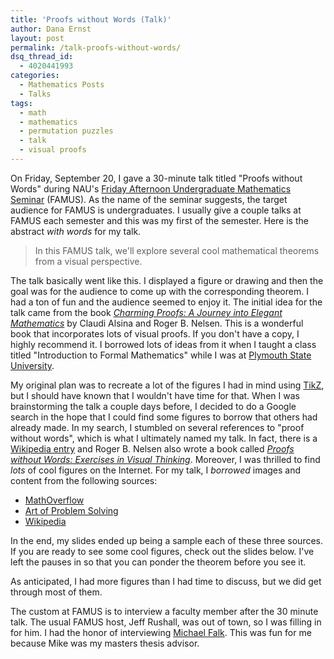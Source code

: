 ```yaml
---
title: 'Proofs without Words (Talk)'
author: Dana Ernst
layout: post
permalink: /talk-proofs-without-words/
dsq_thread_id:
  - 4020441993
categories:
  - Mathematics Posts
  - Talks
tags:
  - math
  - mathematics
  - permutation puzzles
  - talk
  - visual proofs
---
```


On Friday, September 20, I gave a 30-minute talk titled "Proofs without Words" during NAU's [Friday Afternoon Undergraduate Mathematics Seminar](http://naumathstat.github.io/seminars/famus/) (FAMUS). As the name of the seminar suggests, the target audience for FAMUS is undergraduates. I usually give a couple talks at FAMUS each semester and this was my first of the semester. Here is the abstract *with words* for my talk.

> In this FAMUS talk, we'll explore several cool mathematical theorems from a visual perspective.

The talk basically went like this. I displayed a figure or drawing and then the goal was for the audience to come up with the corresponding theorem. I had a ton of fun and the audience seemed to enjoy it. The initial idea for the talk came from the book [*Charming Proofs: A Journey into Elegant Mathematics*](http://www.maa.org/publications/books/charming-proofs-a-journey-into-elegant-mathematics) by Claudi Alsina and Roger B. Nelsen. This is a wonderful book that incorporates lots of visual proofs. If you don't have a copy, I highly recommend it. I borrowed lots of ideas from it when I taught a class titled "Introduction to Formal Mathematics" while I was at [Plymouth State University](http://plymouth.edu).

My original plan was to recreate a lot of the figures I had in mind using [TikZ](http://en.wikipedia.org/wiki/PGF/TikZ), but I should have known that I wouldn't have time for that. When I was brainstorming the talk a couple days before, I decided to do a Google search in the hope that I could find some figures to borrow that others had already made. In my search, I stumbled on several references to "proof without words", which is what I ultimately named my talk. In fact, there is a [Wikipedia entry](http://en.wikipedia.org/wiki/Proof_without_words) and Roger B. Nelsen also wrote a book called [*Proofs without Words: Exercises in Visual Thinking*](http://www.maa.org/publications/maa-reviews/proofs-without-words-exercises-in-visual-thinking). Moreover, I was thrilled to find *lots* of cool figures on the Internet. For my talk, I *borrowed* images and content from the following sources:

  * [MathOverflow](http://mathoverflow.net/questions/8846/proofs-without-words)
  * [Art of Problem Solving](http://www.artofproblemsolving.com/Wiki/index.php/Proofs_without_words)
  * [Wikipedia](http://en.wikipedia.org/wiki/Proof_without_words)

In the end, my slides ended up being a sample each of these three sources. If you are ready to see some cool figures, check out the slides below. I've left the pauses in so that you can ponder the theorem before you see it.

<script async class="speakerdeck-embed" data-id="ad2929500c7a01315e011a10e10b7750" data-ratio="1.33333333333333" src="//speakerdeck.com/assets/embed.js"></script>

As anticipated, I had more figures than I had time to discuss, but we did get through most of them.

The custom at FAMUS is to interview a faculty member after the 30 minute talk. The usual FAMUS host, Jeff Rushall, was out of town, so I was filling in for him. I had the honor of interviewing [Michael Falk](http://www.cefns.nau.edu/~falk/). This was fun for me because Mike was my masters thesis advisor.
